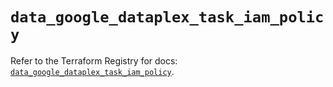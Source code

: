 # `data_google_dataplex_task_iam_policy`

Refer to the Terraform Registry for docs: [`data_google_dataplex_task_iam_policy`](https://registry.terraform.io/providers/hashicorp/google-beta/6.24.0/docs/data-sources/google_dataplex_task_iam_policy).
